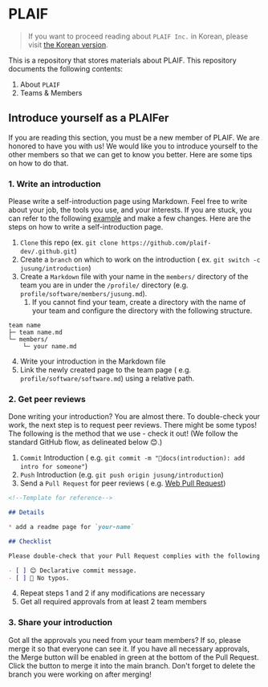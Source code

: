 # PLAIF

> If you want to proceed reading about `PLAIF Inc.` in Korean, please
> visit [the Korean version](/README.md).

This is a repository that stores materials about PLAIF. This repository
documents the following contents:

1. About `PLAIF`
2. Teams & Members

## Introduce yourself as a PLAIFer

If you are reading this section, you must be a new member of PLAIF. We are
honored to have you with us! We would like
you to introduce yourself to the other members so that we can get to know you
better. Here are some tips on how to do
that.

### 1. Write an introduction

Please write a self-introduction page using Markdown. Feel free to write about
your job, the tools you use, and your
interests. If you are stuck, you can refer to the
following [example](/profile/software/members/jusung.md) and make a
few changes. Here are the steps on how to write a self-introduction page.

1. `Clone` this repo (ex. `git clone https://github.com/plaif-dev/.github.git`)
2. Create a `branch` on which to work on the introduction (
   ex. `git switch -c jusung/introduction`)
3. Create a `Markdown` file with your name in the `members/` directory of the
   team you are in under the `/profile/`
   directory (e.g. `profile/software/members/jusung.md`).
    1. If you cannot find your team, create a directory with the name of your
       team and configure the directory with the
       following structure.

```plaintext
team name
├─ team name.md
└─ members/
    └─ your name.md
```

4. Write your introduction in the Markdown file
5. Link the newly created page to the team page (
   e.g. `profile/software/software.md`) using a relative path.

### 2. Get peer reviews

Done writing your introduction? You are almost there. To double-check your
work, the next step is to request peer
reviews.
There might be some typos! The following is the method that we use - check it
out! (We follow the standard GitHub flow,
as delineated below 😊.)

1. `Commit` Introduction (
   e.g. `git commit -m "📝docs(introduction): add intro for someone"`)
2. `Push` Introduction (e.g. `git push origin jusung/introduction`)
3. Send a `Pull Request` for peer reviews (
   e.g. [Web Pull Request](https://github.com/PLAIF-dev/.github/compare))

```markdown
<!--Template for reference-->

## Details

* add a readme page for `your-name`

## Checklist

Please double-check that your Pull Request complies with the following requirements:

- [ ] 😊 Declarative commit message.
- [ ] 💯 No typos.

```

4. Repeat steps 1 and 2 if any modifications are necessary
5. Get all required approvals from at least 2 team members

### 3. Share your introduction

Got all the approvals you need from your team members? If so, please merge it
so that everyone can see it. If you have all necessary approvals, the Merge
button will be enabled in green at the bottom of the Pull Request. Click the
button to merge it into the main branch. Don't forget to delete the branch you
were working on after merging!
